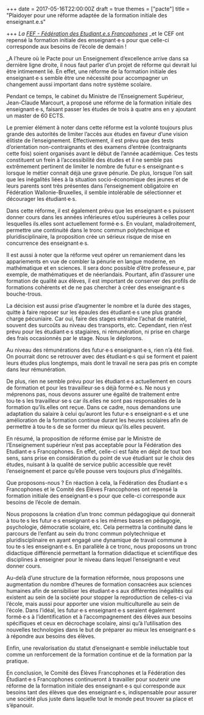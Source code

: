 +++
date = 2017-05-16T22:00:00Z
draft = true
themes = ["pacte"]
title = "Plaidoyer pour une réforme adaptée de la formation initiale des enseignant.e.s"

+++
_La_ [_FEF - Fédération des Etudiant.e.s Francophones_](http://www.fef.be/ "www.fef.be") _et le CEF ont repensé la formation initiale des enseignant∙e∙s pour que celle-ci corresponde aux besoins de l’école de demain !  
  
_A l’heure où le Pacte pour un Enseignement d’excellence arrive dans sa dernière ligne droite, il nous faut parler d’un projet de réforme qui devrait lui être intimement lié. En effet, une réforme de la formation initiale des enseignant∙e∙s semble être une nécessité pour accompagner un changement aussi important dans notre système scolaire.  
  
Pendant ce temps, le cabinet du Ministre de l’Enseignement Supérieur, Jean-Claude Marcourt, a proposé une réforme de la formation initiale des enseignant∙e∙s, faisant passer les études de trois à quatre ans en y ajoutant un master de 60 ECTS.  
  
Le premier élément à noter dans cette réforme est la volonté toujours plus grande des autorités de limiter l’accès aux études en faveur d’une vision élitiste de l’enseignement. Effectivement, il est prévu que des tests d’orientation non-contraignants et des examens d’entrée (contraignants cette fois) soient organisés avant le début de l’année académique. Ces tests constituent un frein à l’accessibilité des études et il ne semble pas extrêmement pertinent de limiter le nombre de futur∙e∙s enseignant∙e∙s lorsque le métier connait déjà une grave pénurie. De plus, lorsque l’on sait que les inégalités liées à la situation socio-économique des jeunes et de leurs parents sont très présentes dans l’enseignement obligatoire en Fédération Wallonie-Bruxelles, il semble intolérable de sélectionner et décourager les étudiant∙e∙s.  
  
Dans cette réforme, il est également prévu que les enseignant∙e∙s puissent donner cours dans les années inférieures et/ou supérieures à celles pour lesquelles ils.elles sont actuellement formé∙e∙s. En voulant, maladroitement, permettre une continuité dans le tronc commun polytechnique et pluridisciplinaire, la proposition crée un sérieux risque de mise en concurrence des enseignant∙e∙s.  
  
Il est aussi à noter que la réforme veut opérer un remaniement dans les appariements en vue de combler la pénurie en langue moderne, en mathématique et en sciences. Il sera donc possible d’être professeur∙e, par exemple, de mathématiques et de néerlandais. Pourtant, afin d’assurer une formation de qualité aux élèves, il est important de conserver des profils de formations cohérents et de ne pas chercher à créer des enseignant∙e∙s bouche-trous.  
  
La décision est aussi prise d’augmenter le nombre et la durée des stages, quitte à faire reposer sur les épaules des étudiant∙e∙s une plus grande charge pécuniaire. Car oui, faire des stages entraîne l’achat de matériel, souvent des surcoûts au niveau des transports, etc. Cependant, rien n’est prévu pour les étudiant∙e∙s stagiaires, ni rémunération, ni prise en charge des frais occasionnés par le stage. Nous le déplorons.  
  
Au niveau des rémunérations des futur∙e∙s enseignant∙e∙s, rien n’a été fixé. On pourrait donc se retrouver avec des étudiant∙e∙s qui se forment et paient leurs études plus longtemps, mais dont le travail ne sera pas pris en compte dans leur rémunération.  
  
De plus, rien ne semble prévu pour les étudiant∙e∙s actuellement en cours de formation et pour les travailleur∙se∙s déjà formé∙e∙s. Ne nous y méprenons pas, nous devons assurer une égalité de traitement entre tou∙te∙s les travailleur∙se∙s car ils.elles ne sont pas responsables de la formation qu’ils.elles ont reçue. Dans ce cadre, nous demandons une adaptation du salaire à celui qu’auront les futur∙e∙s enseignant∙e∙s et une amélioration de la formation continue durant les heures scolaires afin de permettre à tou∙te∙s de se former du mieux qu’ils.elles peuvent.  
  
En résumé, la proposition de réforme émise par le Ministre de l’Enseignement supérieur n’est pas acceptable pour la Fédération des Etudiant∙e∙s Francophones. En effet, celle-ci est faite en dépit de tout bon sens, sans prise en considération du point de vue étudiant sur le choix des études, nuisant à la qualité de service public accessible que revêt l’enseignement et parce qu’elle pousse vers toujours plus d’inégalités.  
  
Que proposons-nous ? En réaction à cela, la Fédération des Étudiant∙e∙s Francophones et le Comité des Élèves Francophones ont repensé la formation initiale des enseignant∙e∙s pour que celle-ci corresponde aux besoins de l’école de demain.  
  
Nous proposons la création d’un tronc commun pédagogique qui donnerait à tou∙te∙s les futur∙e∙s enseignant∙e∙s les mêmes bases en pédagogie, psychologie, démocratie scolaire, etc. Cela permettra la continuité dans le parcours de l’enfant au sein du tronc commun polytechnique et pluridisciplinaire en ayant engagé une dynamique de travail commune à tou∙te∙s les enseignant∙e∙s. En parallèle à ce tronc, nous proposons un tronc didactique différencié permettant la formation didactique et scientifique des disciplines à enseigner pour le niveau dans lequel l’enseignant∙e veut donner cours.  
  
Au-delà d’une structure de la formation réformée, nous proposons une augmentation du nombre d’heures de formation consacrées aux sciences humaines afin de sensibiliser les étudiant∙e∙s aux différentes inégalités qui existent au sein de la société pour stopper la reproduction de celles-ci via l’école, mais aussi pour apporter une vision multiculturelle au sein de l’école. Dans l’idéal, les futur∙e∙s enseignant∙e∙s seraient également formé∙e∙s à l’identification et à l’accompagnement des élèves aux besoins spécifiques et ceux en décrochage scolaire, ainsi qu’à l’utilisation des nouvelles technologies dans le but de préparer au mieux les enseignant∙e∙s à répondre aux besoins des élèves.  
  
Enfin, une revalorisation du statut d’enseignant∙e semble inéluctable tout comme un renforcement de la formation continue et de la formation par la pratique.  
  
En conclusion, le Comité des Élèves Francophones et la Fédération des Étudiant∙e∙s Francophones continueront à travailler pour soutenir une réforme de la formation initiale des enseignant∙e∙s qui corresponde aux besoins tant des élèves que des enseignant∙e∙s, indispensable pour assurer une société plus juste dans laquelle tout le monde peut trouver sa place et s’épanouir.